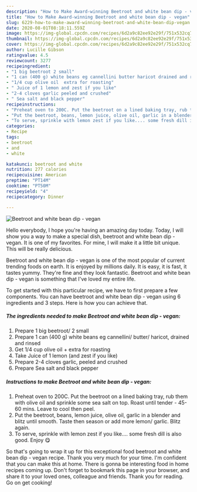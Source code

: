 ```yaml
---
description: "How to Make Award-winning Beetroot and white bean dip - vegan"
title: "How to Make Award-winning Beetroot and white bean dip - vegan"
slug: 6229-how-to-make-award-winning-beetroot-and-white-bean-dip-vegan
date: 2020-08-01T08:18:11.559Z
image: https://img-global.cpcdn.com/recipes/6d2a9c82ee92e29f/751x532cq70/beetroot-and-white-bean-dip-vegan-recipe-main-photo.jpg
thumbnail: https://img-global.cpcdn.com/recipes/6d2a9c82ee92e29f/751x532cq70/beetroot-and-white-bean-dip-vegan-recipe-main-photo.jpg
cover: https://img-global.cpcdn.com/recipes/6d2a9c82ee92e29f/751x532cq70/beetroot-and-white-bean-dip-vegan-recipe-main-photo.jpg
author: Lucille Gibson
ratingvalue: 4.5
reviewcount: 3277
recipeingredient:
- "1 big beetroot 2 small"
- "1 can (400 g) white beans eg cannellini butter haricot drained and rinsed"
- "1/4 cup olive oil  extra for roasting"
- " Juice of 1 lemon and zest if you like"
- "2-4 cloves garlic peeled and crushed"
- " Sea salt and black pepper"
recipeinstructions:
- "Preheat oven to 200C. Put the beetroot on a lined baking tray, rub them with olive oil and sprinkle some sea salt on top. Roast until tender - 45-60 mins. Leave to cool then peel."
- "Put the beetroot, beans, lemon juice, olive oil, garlic in a blender and blitz until smooth. Taste then season or add more lemon/ garlic. Blitz again."
- "To serve, sprinkle with lemon zest if you like.... some fresh dill is also good. Enjoy 😋"
categories:
- Recipe
tags:
- beetroot
- and
- white

katakunci: beetroot and white 
nutrition: 277 calories
recipecuisine: American
preptime: "PT14M"
cooktime: "PT50M"
recipeyield: "4"
recipecategory: Dinner

---
```



![Beetroot and white bean dip - vegan](https://img-global.cpcdn.com/recipes/6d2a9c82ee92e29f/751x532cq70/beetroot-and-white-bean-dip-vegan-recipe-main-photo.jpg)

Hello everybody, I hope you're having an amazing day today. Today, I will show you a way to make a special dish, beetroot and white bean dip - vegan. It is one of my favorites. For mine, I will make it a little bit unique. This will be really delicious.



Beetroot and white bean dip - vegan is one of the most popular of current trending foods on earth. It is enjoyed by millions daily. It is easy, it is fast, it tastes yummy. They're fine and they look fantastic. Beetroot and white bean dip - vegan is something that I've loved my entire life.


To get started with this particular recipe, we have to first prepare a few components. You can have beetroot and white bean dip - vegan using 6 ingredients and 3 steps. Here is how you can achieve that.

<!--inarticleads1-->

##### The ingredients needed to make Beetroot and white bean dip - vegan:

1. Prepare 1 big beetroot/ 2 small
1. Prepare 1 can (400 g) white beans eg cannellini/ butter/ haricot, drained and rinsed
1. Get 1/4 cup olive oil + extra for roasting
1. Take  Juice of 1 lemon (and zest if you like)
1. Prepare 2-4 cloves garlic, peeled and crushed
1. Prepare  Sea salt and black pepper




<!--inarticleads2-->

##### Instructions to make Beetroot and white bean dip - vegan:

1. Preheat oven to 200C. Put the beetroot on a lined baking tray, rub them with olive oil and sprinkle some sea salt on top. Roast until tender - 45-60 mins. Leave to cool then peel.
1. Put the beetroot, beans, lemon juice, olive oil, garlic in a blender and blitz until smooth. Taste then season or add more lemon/ garlic. Blitz again.
1. To serve, sprinkle with lemon zest if you like.... some fresh dill is also good. Enjoy 😋




So that's going to wrap it up for this exceptional food beetroot and white bean dip - vegan recipe. Thank you very much for your time. I'm confident that you can make this at home. There is gonna be interesting food in home recipes coming up. Don't forget to bookmark this page in your browser, and share it to your loved ones, colleague and friends. Thank you for reading. Go on get cooking!
